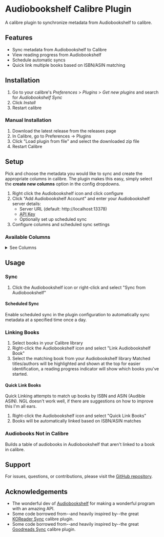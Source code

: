 # Audiobookshelf Calibre Plugin

A calibre plugin to synchronize metadata from Audiobookshelf to calibre.

## Features

- Sync metadata from Audiobookshelf to Calibre
- View reading progress from Audiobookshelf
- Schedule automatic syncs
- Quick link multiple books based on ISBN/ASIN matching

## Installation

1. Go to your calibre's _Preferences_ > _Plugins_ > _Get new plugins_ and search
   for _Audiobookshelf Sync_
2. Click _Install_
3. Restart calibre

### Manual Installation

1. Download the latest release from the releases page
2. In Calibre, go to Preferences -> Plugins
3. Click "Load plugin from file" and select the downloaded zip file
4. Restart Calibre

## Setup

Pick and choose the metadata you would like to sync and create the
appropriate columns in calibre. The plugin makes this easy, simply select
the **create new columns** option in the config dropdowns.

1. Right click the Audiobookshelf icon and click configure
2. Click "Add Audiobookshelf Account" and enter your Audiobookshelf server details:
   - Server URL (default: http://localhost:13378)
   - [API Key](https://api.audiobookshelf.org/#introduction:~:text=You%20can%20find%20your%20API%20token%20by%20logging%20into%20the%20Audiobookshelf%20web%20app%20as%20an%20admin%2C%20go%20to%20the%20config%20%E2%86%92%20users%20page%2C%20and%20click%20on%20your%20account.)
   - Optionally set up scheduled sync
3. Configure columns and scheduled sync settings

### Available Columns
<details>
<summary>See Columns</summary>

| Column                    | Description                                                   | Type   |
|---------------------------|---------------------------------------------------------------|--------|
| Audiobook Title           | Title of the audiobook                                        | Text   |
| Audiobook Subtitle        | Subtitle of the audiobook                                     | Text   |
| Audiobook Description     | Description of the audiobook                                  | Comments |
| Audiobook Series          | Series of the audiobook                                       | Series |
| Audiobook Language        | Language of the audiobook                                     | Text   |
| Audiobook Genres          | Genres tagged for the audiobook                               | Text (Tags)  |
| Audiobook Tags            | Tags associated with the audiobook                            | Text (Tags)  |
| Audiobook Bookmarks       | Bookmarks in the format 'title at time' (time as hh:mm:ss)    | Comments |
| Audiobook Narrator        | Narrator name(s)                                              | Text (Names)  |
| Audiobook Publisher       | Publisher of the audiobook                                    | Text   |
| Audiobook Publish Year    | Year the audiobook was published                              | Integer |
| Audiobook Abridged        | Indicates if the audiobook is abridged                        | Yes/No |
| Audiobook Explicit        | Indicates if the audiobook is explicit                        | Yes/No |
||||
| Audiobook Size            | Size of the audiobook in MB                                   | Text   |
| Audiobook File Count      | Number of files that comprise the audiobook                   | Integer |
| Audiobook Chapters        | Number of chapters in the audiobook                           | Integer |
||||
| Audiobook Shelf Library   | Audiobookshelf Library the audiobook is located in            | Text   |
| Audiobookshelf Date Added | The date the audiobook was added to Audiobookshelf            | Date   |
| Audiobookshelf Full Path  | Full path to the audiobook                                    | Text   |
| Audiobookshelf Relative Path | Relative Path of the audiobook                             | Text   |
||||
| Audiobook Last Read Date  | The last date the audiobook was read                          | Date   |
| Audiobook Precise Progress| Progress percentage with decimal precision                    | Float  |
| Audiobook Progress        | Progress percentage as a whole number                         | Integer |
| Audiobook Progress Time   | Current audiobook progress time formatted as Hrs:Min          | Text   |
| Audiobook Duration        | Duration of the audiobook formatted as Hrs:Min                | Text   |
||||
| Audiobook Started?        | Indicates if the audiobook has been started                   | Yes/No |
| Audiobook Begin Date      | The date when the audiobook reading began                     | Date   |
||||
| Audiobook Finished?       | Indicates if the audiobook has been finished                  | Yes/No |
| Audiobook Finish Date     | The date when the audiobook was finished                      | Date   |
||||
| Audiobook Collections     | Collections and Playlists associated with the audiobook       | Text (Tags)   |
</details>

## Usage

### Sync

1. Click the Audiobookshelf icon or right-click and select "Sync from Audiobookshelf"

#### Scheduled Sync

Enable scheduled sync in the plugin configuration to automatically sync metadata at a specified time once a day.

### Linking Books

1. Select books in your Calibre library
2. Right-click the Audiobookshelf icon and select "Link Audiobookshelf Book"
3. Select the matching book from your Audiobookshelf library
   Matched titles/authors will be highlighted and shown at the top for easier identification, a reading progress indicator will show which books you've started.

#### Quick Link Books

Quick Linking attempts to match up books by ISBN and ASIN (Audible ASIN). NGL doesn't work well, if there are suggestions on how to improve this I'm all ears.

1. Right-click the Audiobookshelf icon and select "Quick Link Books"
2. Books will be automatically linked based on ISBN/ASIN matches

### Audiobooks Not in Calibre

Builds a table of audiobooks in Audiobookshelf that aren't linked to a book in calibre.

## Support

For issues, questions, or contributions, please visit the [GitHub repository](https://github.com/jbhul/Audiobookshelf-calibre-plugin/issues).

## Acknowledgements

- The wonderful dev of [Audiobookshelf](https://github.com/advplyr/audiobookshelf)
  for making a wonderful program with an amazing API.
- Some code borrowed from--and heavily inspired by--the
  great [KOReader Sync](https://github.com/harmtemolder/koreader-calibre-plugin)
  calibre plugin.
- Some code borrowed from--and heavily inspired by--the
  great [Goodreads Sync](https://www.mobileread.com/forums/showthread.php?t=123281)
  calibre plugin.
